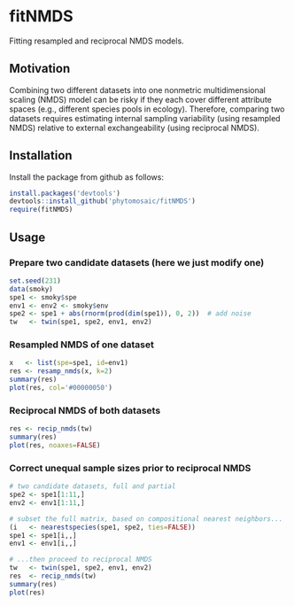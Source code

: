 # fitNMDS
Fitting resampled and reciprocal NMDS models.


## Motivation

Combining two different datasets into one nonmetric multidimensional scaling (NMDS) model can be risky if they each cover different attribute spaces (e.g., different species pools in ecology). Therefore, comparing two datasets requires estimating internal sampling variability (using resampled NMDS) relative to external exchangeability (using reciprocal NMDS).


## Installation

Install the package from github as follows:
```r
install.packages('devtools')
devtools::install_github('phytomosaic/fitNMDS')
require(fitNMDS)
```


## Usage

### Prepare two candidate datasets (here we just modify one)
```r
set.seed(231)
data(smoky)
spe1 <- smoky$spe
env1 <- env2 <- smoky$env
spe2 <- spe1 + abs(rnorm(prod(dim(spe1)), 0, 2))  # add noise
tw   <- twin(spe1, spe2, env1, env2)
```


### Resampled NMDS of one dataset
```r
x   <- list(spe=spe1, id=env1)
res <- resamp_nmds(x, k=2)
summary(res)
plot(res, col='#00000050')
```


### Reciprocal NMDS of both datasets
```r
res <- recip_nmds(tw)
summary(res)
plot(res, noaxes=FALSE)
```


### Correct unequal sample sizes prior to reciprocal NMDS
```r
# two candidate datasets, full and partial
spe2 <- spe1[1:11,]
env2 <- env1[1:11,]

# subset the full matrix, based on compositional nearest neighbors...
(i   <- nearestspecies(spe1, spe2, ties=FALSE))
spe1 <- spe1[i,,]
env1 <- env1[i,,]

# ...then proceed to reciprocal NMDS
tw   <- twin(spe1, spe2, env1, env2)
res  <- recip_nmds(tw)
summary(res)
plot(res)
```
